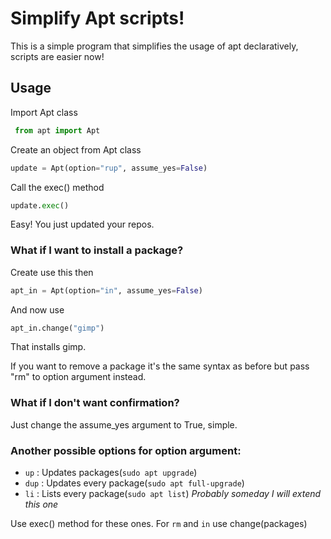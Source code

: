 # Simplify Apt scripts!

This is a simple program that simplifies the usage of apt declaratively, scripts are easier now!

## Usage

Import Apt class

```Python
 from apt import Apt
```

Create an object from Apt class

```Python
update = Apt(option="rup", assume_yes=False)
```

Call the exec() method

```Python
update.exec()
```

Easy! You just updated your repos.

### What if I want to install a package?

Create use this then

```Python
apt_in = Apt(option="in", assume_yes=False)
```

And now use

```Python
apt_in.change("gimp")
```

That installs gimp.

If you want to remove a package it's the same syntax as before but pass "rm" to option argument instead. 

### What if I don't want confirmation?

Just change the assume_yes argument to True, simple.

### Another possible options for option argument:

- `up` : Updates packages(`sudo apt upgrade`)
- `dup` : Updates every package(`sudo apt full-upgrade`)
- `li` : Lists every package(`sudo apt list`) _Probably someday I will extend this one_

Use exec() method for these ones. For `rm` and `in` use change(packages)

